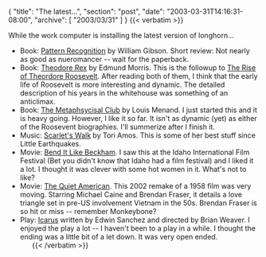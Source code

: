 {
  "title": "The latest...",
  "section": "post",
  "date": "2003-03-31T14:16:31-08:00",
  "archive": [
    "2003/03/31"
  ]
}
{{< verbatim >}}
<p>While the work computer is installing the latest version of longhorn...
<ul><li>Book: <a href="http://search.barnesandnoble.com/booksearch/isbnInquiry.asp?isbn=0399149864&itm=1">Pattern Recognition</a> by William Gibson.  Short review: Not nearly as good as nueromancer -- wait for the paperback.
<li>Book: <a href="http://search.barnesandnoble.com/booksearch/isbnInquiry.asp?isbn=0394555090&itm=1">Theodore Rex</a> by Edmund Morris.  This is the followup to <u>The Rise of Theordore Roosevelt</u>.  After reading both of them, I think that the early life of Roosevelt is more interesting and dynamic.  The detailed description of his years in the whitehouse was something of an anticlimax.
<li>Book: <a href="http://search.barnesandnoble.com/booksearch/isbnInquiry.asp?isbn=0374528497&itm=1">The Metaphsycisal Club</a> by Louis Menand.  I just started this and it is heavy going.  However, I like it so far.  It isn't as dynamic (yet) as either of the Roosevent biographies.  I'll summerize after I finish it.
<li>Music: <a href="http://music.barnesandnoble.com/search/product.asp?ean=696998641228">Scarlet's Walk</a> by Tori Amos.  This is some of her best stuff since Little Earthquakes.  
<li>Movie: <a href="http://us.imdb.com/Title?0286499">Bend It Like Beckham</a>.  I saw this at the Idaho International Film Festival (Bet you didn't know that Idaho had a film festival) and I liked it a lot.  I thought it was clever with some hot women in it.  What's not to like?
<li>Movie: <a href="http://us.imdb.com/Title?0258068">The Quiet American</a>.  This 2002 remake of a 1958 film was very moving.  Starring Michael Caine and Brendan Fraser, it details a love triangle set in pre-US involvement Vietnam in the 50s.  Brendan Fraser is so hit or miss -- remember Monkeybone?
<li>Play: <a href="http://www.arbiteronline.com/vnews/display.v/ART/2003/03/20/3e7920b2a19a6">Icarus</a> written by Edwin Sanchez and directed by Brian Weaver.  I enjoyed the play a lot -- I haven't been to a play in a while.  I thought the ending was a little bit of a let down.  It was very open ended.
<ul>
{{< /verbatim >}}
